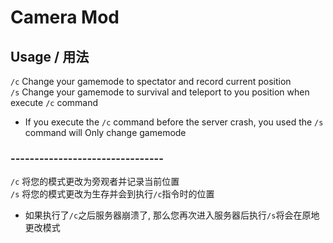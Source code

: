 # Camera Mod

## Usage / 用法
`/c` Change your gamemode to spectator and record current position  
`/s` Change your gamemode to survival and teleport to you position when execute `/c` command
* If you execute the `/c` command before the server crash, you used the `/s` command will Only change gamemode
### --------------------------------
`/c` 将您的模式更改为旁观者并记录当前位置  
`/s` 将您的模式更改为生存并会到执行`/c`指令时的位置
* 如果执行了`/c`之后服务器崩溃了, 那么您再次进入服务器后执行`/s`将会在原地更改模式